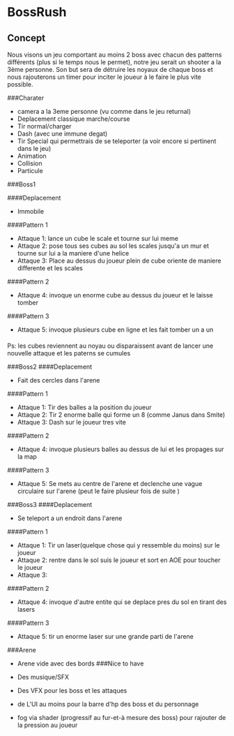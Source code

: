 # BossRush
## Concept

Nous visons un jeu comportant au moins 2 boss avec chacun des patterns différents (plus si le temps nous le permet),  notre jeu serait un shooter a la 3ème personne. Son but sera de détruire les noyaux de chaque boss et nous rajouterons un timer pour inciter le joueur à le faire le plus vite possible.


###Charater

- camera a la 3eme personne (vu comme dans le jeu returnal)
- Deplacement classique marche/course
- Tir normal/charger
- Dash (avec une immune degat)
- Tir Special qui permettrais de se teleporter (a voir encore si pertinent dans le jeu)
- Animation
- Collision 
- Particule

###Boss1

####Deplacement
- Immobile

####Pattern 1 

- Attaque 1: lance un cube le scale et tourne sur lui meme
- Attaque 2: pose tous ses cubes au sol les scales jusqu'a un mur et tourne sur lui a la maniere d'une helice
- Attaque 3: Place au dessus du joueur plein de cube oriente de maniere differente et les scales 

####Pattern 2
- Attaque 4: invoque un enorme cube au dessus du joueur et le laisse tomber

####Pattern 3

- Attaque 5: invoque plusieurs cube en ligne et les fait tomber un a un
  
####
  Ps: les cubes reviennent au noyau ou disparaissent avant de lancer une nouvelle attaque
  et les paterns se cumules 
  
###Boss2
####Deplacement
- Fait des cercles dans l'arene 

####Pattern 1

- Attaque 1: Tir des balles a la position du joueur
- Attaque 2: Tir 2 enorme balle qui forme un 8 (comme Janus dans Smite)
- Attaque 3: Dash sur le joueur tres vite

####Pattern 2
- Attaque 4: invoque plusieurs balles au dessus de lui et les propages sur la map

####Pattern 3

- Attaque 5: Se mets au centre de l'arene et declenche une vague circulaire sur l'arene (peut le faire plusieur fois de suite )


###Boss3
####Deplacement

- Se teleport a un endroit dans l'arene 

####Pattern 1

- Attaque 1: Tir un laser(quelque chose qui y ressemble du moins) sur le joueur
- Attaque 2: rentre dans le sol suis le joueur et sort en AOE pour toucher le joueur 
- Attaque 3: 

####Pattern 2
- Attaque 4: invoque d'autre entite qui se deplace pres du sol en tirant des lasers

####Pattern 3

- Attaque 5: tir un enorme laser sur une grande parti de l'arene
 
###Arene
- Arene vide avec des bords 
###Nice to have

- Des musique/SFX
- Des VFX pour les boss et les attaques 
- de L'UI au moins pour la barre d'hp des boss et du personnage
- fog via shader (progressif au fur-et-à mesure des boss) pour rajouter de la pression au joueur
